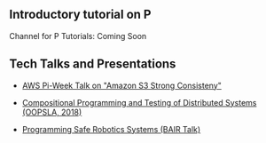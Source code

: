 ## Introductory tutorial on P

Channel for P Tutorials: Coming Soon

## Tech Talks and Presentations

- [AWS Pi-Week Talk on "Amazon S3 Strong Consisteny"](https://www.twitch.tv/aws/video/962963706)

- [Compositional Programming and Testing of Distributed Systems (OOPSLA, 2018)](https://www.youtube.com/watch?v=IQd7RIQEFTQ&list=PLyrlk8Xaylp4hRBrMJlov4fRy5YH8UgWu&index=53)

- [Programming Safe Robotics Systems (BAIR Talk)](https://www.youtube.com/watch?v=qOtvxNi6n3w)